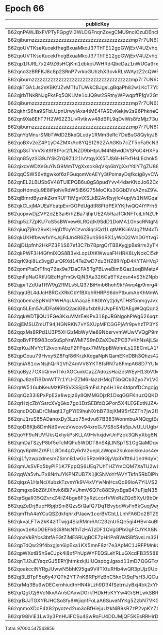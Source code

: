 # Epoch 66

| publicKey                                               | amount         | fee      | amountMina      | feeMina | memo                             |
|---------------------------------------------------------|----------------|----------|-----------------|---------|----------------------------------|
| B62qnPAWJBxFVPTyFGpgVi3WLDGFnqnZovgCMU9noiCzuDEnckH18ZA | 31845483144338 | 20000000 | 31845.483144338 | 0.02    | payout from ZKV kobigurk#4945    |
| B62qiburnzzzzzzzzzzzzzzzzzzzzzzzzzzzzzzzzzzzzzmp7r7UN6X | 31845483144337 | 20000000 | 31845.483144337 | 0.02    | payout from ZKV kobigurk#4945    |
| B62qoUVTKseKucekfhegBxuaMkoJ37ThTE12gpGWjExV4UZvhqZD6w9 | 4439965847532  | 20000000 | 4439.965847532  | 0.02    | 18ffb511b457d03cfc5537696f6faadc |
| B62qoUVTKseKucekfhegBxuaMkoJ37ThTE12gpGWjExV4UZvhqZD6w9 | 4439965279508  | 20000000 | 4439.965279508  | 0.02    | 18ffb511b457d03cfc5537696f6faadc |
| B62qp1RJRL7x249Z6sHCjKm1dbkpUWHRdiQbcDaz1nWUGa9rx48tYkR | 2186377954860  | 20000000 | 2186.37795486   | 0.02    | payout from ZKV kobigurk#4945    |
| B62qno3zBRFKJ8c8p2SRnP7vrkoGUhzhX3ovkRLsWAyzZ2cQWRovcdr | 2080417873044  | 20000000 | 2080.417873044  | 0.02    | payout from ZKV kobigurk#4945    |
| B62qiburnzzzzzzzzzzzzzzzzzzzzzzzzzzzzzzzzzzzzzmp7r7UN6X | 2080417873043  | 20000000 | 2080.417873043  | 0.02    | payout from ZKV kobigurk#4945    |
| B62qkTGA1Js2sKBKfJZvMTfuTUWkCBJgsLgBqaPh82w1KcT7YbcDnjT | 3682138556628  | 20000000 | 3682.138556628  | 0.02    | payout from ZKV kobigurk#4945    |
| B62qjrbTNkRNJgFksFq5QKLMe1oJQ9w2SRtnyWPwqpffFfgV2GtubWF | 1714662190069  | 20000000 | 1714.662190069  | 0.02    | payout from ZKV kobigurk#4945    |
| B62qiburnzzzzzzzzzzzzzzzzzzzzzzzzzzzzzzzzzzzzzmp7r7UN6X | 1714662190068  | 20000000 | 1714.662190068  | 0.02    | payout from ZKV kobigurk#4945    |
| B62qkhrS6ha9SFbLUpnUrwyiAxs4tME4FASEvKekjw2s96PhkneQCuV | 3124914403357  | 20000000 | 3124.914403357  | 0.02    | payout from ZKV kobigurk#4945    |
| B62qn9Xa8EhT7H2W62Z3LivRvtkwv48dBFL9qDviWs8fzMjz73upbmW | 1496736132729  | 20000000 | 1496.736132729  | 0.02    | payout from ZKV kobigurk#4945    |
| B62qiburnzzzzzzzzzzzzzzzzzzzzzzzzzzzzzzzzzzzzzmp7r7UN6X | 1496736132728  | 20000000 | 1496.736132728  | 0.02    | payout from ZKV kobigurk#4945    |
| B62qnYqMnurSMbTWdD2BkeQLudy1RMm3eRc7DeBuG8QykyJ8gZ8Gdv4 | 1047703728652  | 20000000 | 1047.703728652  | 0.02    | payout from ZKV kobigurk#4945    |
| B62qoBXv2eZ4P1yD4ZMXrAo8YQSfZ92ZAAGKb7cZT5nFa9cN33YD2ff | 1890002393693  | 20000000 | 1890.002393693  | 0.02    | payout from ZKV kobigurk#4945    |
| B62qpSsTVvVXnt9f8tPor2fLNZD9bHtpUM4NBwdDVSPoC4HXPaHREyQ | 393880511145   | 20000000 | 393.880511145   | 0.02    | payout from ZKV kobigurk#4945    |
| B62qn85yzSi39JYSkZrQ9Z121ivVtqyXX5TJS6HHFkfHsLEchnk5Kv7 | 705895748065   | 20000000 | 705.895748065   | 0.02    | payout from ZKV kobigurk#4945    |
| B62qixdvWDXeGuYNG9MmTVgXxsok8qVkp6bYgXxrYdiY7gZU88X6kY7 | 135202210121   | 20000000 | 135.202210121   | 0.02    | payout from ZKV kobigurk#4945    |
| B62qqCSW56vttgwkof6zFGuqomVcAEYy3tPomayDqfkcig8yvCWt5pn | 129095925176   | 20000000 | 129.095925176   | 0.02    | payout from ZKV kobigurk#4945    |
| B62qnEL2LBUSb6V48TUiEPQB6u8gS8pudYvv44darKNoJo62Cd6S9zB | 101819697042   | 20000000 | 101.819697042   | 0.02    | payout from ZKV kobigurk#4945    |
| B62qoHdmdju9E8iFjoNvRdW5iB6G75MoCKs3GGbDVxAZnsZ9VJj8kRk | 56065122592    | 20000000 | 56.065122592    | 0.02    | payout from ZKV kobigurk#4945    |
| B62qjBmrdByznkZkmRUFTtMgvtXSLkB2AvRsyjfc4upjVs1NMGqaSK6 | 52484639040    | 20000000 | 52.48463904     | 0.02    | payout from ZKV kobigurk#4945    |
| B62qkCLxjMAUEaYbatpEvrGGPdUgdtR8FtdPEXYKjfwQQ4iYPrh53Yn | 52086707417    | 20000000 | 52.086707417    | 0.02    | payout from ZKV kobigurk#4945    |
| B62qopxwDjZVP2dZE3ai6rhZBa7ijhjrUE2A5RaJfCkNFTciLhNZUHV | 47008968230    | 20000000 | 47.00896823     | 0.02    | payout from ZKV kobigurk#4945    |
| B62qp5z7ZpKU7oS5sBWvew6LRQqtk9SdD1DoMA1GnscRNtgNxhRzz6C | 38695751818    | 20000000 | 38.695751818    | 0.02    | payout from ZKV kobigurk#4945    |
| B62qiuqZjBn29vKLHgDffoyYCzvn3iqciQd1LqtMKKii6VJgZfM4cTm | 30347938041    | 20000000 | 30.347938041    | 0.02    | payout from ZKV kobigurk#4945    |
| B62qkUKHfbwwfxYkJsjFdJn4R6ZBuhS6dRX1yWcQ2WnDGYtvq74jE4Y | 27229946894    | 20000000 | 27.229946894    | 0.02    | payout from ZKV kobigurk#4945    |
| B62qjDUpfnh2HkPZ3F1S67sf3C7b7BprgCrTBBKygjpBs9rm2yTK6fb | 24289001321    | 20000000 | 24.289001321    | 0.02    | payout from ZKV kobigurk#4945    |
| B62qkPWF3H4GfmiXQS8B3vkLopUXKWwuaFHHRK8LyNokCi5dvhKvAwT | 18033062512    | 20000000 | 18.033062512    | 0.02    | payout from ZKV kobigurk#4945    |
| B62qrK9qi8Lz3vgjDurQRXd14TeZwD7du3HZ8RiYpD4KYTAHVq7rX3g | 10879001698    | 20000000 | 10.879001698    | 0.02    | payout from ZKV kobigurk#4945    |
| B62qomPtsDrTfhq72ex9e7DaCFA5TgPBLweBim8Gaz1oqBMetzAtQUD | 10328743879    | 20000000 | 10.328743879    | 0.02    | payout from ZKV kobigurk#4945    |
| B62qnFpNaGRtfJQEcHgFmQvQjN3Aa326Ca6TKzxsn4vS3hZNpbJAEHv | 8635409400     | 20000000 | 8.6354094       | 0.02    | payout from ZKV kobigurk#4945    |
| B62qjprTZdUaTRW9g2RMLs5LQ37BiHmb6hoh9kFAwq4jp9mrg4fLJvK | 7837355736     | 20000000 | 7.837355736     | 0.02    | payout from ZKV kobigurk#4945    |
| B62qqrJBL4dJcHBRCxXRkCbYfBXqhRHRPS6dnPtbumAeKhMmWzQ3c4b | 7837326444     | 20000000 | 7.837326444     | 0.02    | payout from ZKV kobigurk#4945    |
| B62qobemaSpNVdYWHAqUJAaqaEih8GhYy2jdyATHSf5nmgyJvxoA358 | 6626998175     | 20000000 | 6.626998175     | 0.02    | payout from ZKV kobigurk#4945    |
| B62qn5LEm5AUDFa9i6bQ2aciGBufxbt9JUvpF6YDAEgWQqQqn2MSnr7 | 6601375097     | 20000000 | 6.601375097     | 0.02    | payout from ZKV kobigurk#4945    |
| B62qqkWDTjiQU1FGe3KxuVMrEeKPv318pJRGNgohPWg626xqzyQZuzb | 5415590760     | 20000000 | 5.41559076      | 0.02    | payout from ZKV kobigurk#4945    |
| B62qjEMSUZmUT94jHGNRKN7vYSXUpMFCGGPjAfr9pvhzTP3YSo3LNgg | 5234138803     | 20000000 | 5.234138803     | 0.02    | payout from ZKV kobigurk#4945    |
| B62qqxMs8RPd1U3P5XH2zMbWyMe89NbsrvvmWUwVVQgP9mNwZFVAGAx | 4746396737     | 20000000 | 4.746396737     | 0.02    | payout from ZKV kobigurk#4945    |
| B62qoBvFPB983coSuSpNraWMi7S9nDZaXDuZPCB7vKhNsAjLSauDm4Z | 3256227233     | 20000000 | 3.256227233     | 0.02    | payout from ZKV kobigurk#4945    |
| B62qrKuJNVYcT2kvomAbzF2FPqex7MMppBWohnLs19ECmLA1V5mDxeB | 2743694204     | 20000000 | 2.743694204     | 0.02    | payout from ZKV kobigurk#4945    |
| B62qpCouu79Hvxy5Z8Fqf86KrzkKogaNpNQamEKnDBh3Qhzs42ZAZVE | 2675782454     | 20000000 | 2.675782454     | 0.02    | payout from ZKV kobigurk#4945    |
| B62qniA81owNsjhQrR1VhZ4mVV8YKT8fsRN7a8FmpA68D7YUMnSHwxE | 2243058510     | 20000000 | 2.24305851      | 0.02    | payout from ZKV kobigurk#4945    |
| B62qoByz7CXbQmwThkrXGCuxkCazZAdozsHaizesWEyH13bVtMrgBcE | 2112939797     | 20000000 | 2.112939797     | 0.02    | payout from ZKV kobigurk#4945    |
| B62qpJ8znTiBDmWT7r1YLHZZM6HazzHMcjT5bQCb3Zyo7VLVG4XN1f6 | 1909966239     | 20000000 | 1.909966239     | 0.02    | payout from ZKV kobigurk#4945    |
| B62qrW516ubKeuMzKFtSVXSSjcRmFxLhp4H19c4tdpnfDCngdjgJpZG | 1679930247     | 20000000 | 1.679930247     | 0.02    | payout from ZKV kobigurk#4945    |
| B62qnQz33i8PxPpE2a8wpjz6y8QMMGDjzR1DxqGGFKnuzQQKD6a917B | 1451948715     | 20000000 | 1.451948715     | 0.02    | payout from ZKV kobigurk#4945    |
| B62qrHzjcZbYSsrcXVgGko7go1DzSEBfdQGPon5X4LEGExtNJZA4ECj | 1247902109     | 20000000 | 1.247902109     | 0.02    | payout from ZKV kobigurk#4945    |
| B62qncDQDaDrCMaqt17gPYiE9huNXrbB73bjXM95rfZZTh7jw2f9EvR | 1182827354     | 20000000 | 1.182827354     | 0.02    | payout from ZKV kobigurk#4945    |
| B62qnJ1ruS85ADanoxDy3Lzo75vdvu67B383WonmbuANQqgtEe6Tram | 1046054855     | 20000000 | 1.046054855     | 0.02    | payout from ZKV kobigurk#4945    |
| B62qoD8Kjb8DmNd9vvczVwcov94xroGJVS8cS4s5pJvULUUgb4rRtrE | 983589247      | 20000000 | 0.983589247     | 0.02    | payout from ZKV kobigurk#4945    |
| B62qoYF9uNUVfJksQxhykPsKLLA9HvhxjdwUnPzpk3QNyXbg8Nxp3HP | 942362125      | 20000000 | 0.942362125     | 0.02    | payout from ZKV kobigurk#4945    |
| B62qmDaTSzyP8bf5eTcMQFu5WDDT8nS4jLtNSpTS1CgQaMDqvs9jTr8 | 583045861      | 20000000 | 0.583045861     | 0.02    | payout from ZKV kobigurk#4945    |
| B62qqv6pWsZrAFLL8Dn4gCy6dV2uepLaWopx2kukoeikkeJos4ewbBt | 571335281      | 20000000 | 0.571335281     | 0.02    | payout from ZKV kobigurk#4945    |
| B62qj1fyzwpzdnesmZSmnB1wGc5Rze69GjyVp3Vftt6J1ed9dyV1BT9 | 381378821      | 20000000 | 0.381378821     | 0.02    | payout from ZKV kobigurk#4945    |
| B62qmUsSVFo5byPiF1K7FppQS6UEq7UhTHZYmCQM7XaTU2w6Fci75CP | 313060756      | 20000000 | 0.313060756     | 0.02    | payout from ZKV kobigurk#4945    |
| B62qqWa5vhJ7x8NrhJYKPNZUB7X1jKSNVoYrfAVYTkfn5RbDiPhxEiz | 282224231      | 20000000 | 0.282224231     | 0.02    | payout from ZKV kobigurk#4945    |
| B62qiqzA1HaNciXubzkTzvmYk9V4xVYwNnHcsQo99ioA7YiLVS2yvwD | 235201885      | 20000000 | 0.235201885     | 0.02    | payout from ZKV kobigurk#4945    |
| B62qmgxo9bZ8fJXhvk6iBi7vUhmV6Q7c88E9yxBgsB47uFjqN35oRus | 223768112      | 20000000 | 0.223768112     | 0.02    | payout from ZKV kobigurk#4945    |
| B62qrSga935QZvrxZ4iiZ4bge6F3yRzLcorfVWxRzZQd5XyU9bDmScc | 196308162      | 20000000 | 0.196308162     | 0.02    | payout from ZKV kobigurk#4945    |
| B62qqZeDrj6upH6pjbSm8QzsSrQafQ7DqTBvybdWsFn6kGuqj9egfyY | 159783220      | 20000000 | 0.15978322      | 0.02    | payout from ZKV kobigurk#4945    |
| B62qmThA4eYCuQSZdkfqhrxPJaew1ccrBVCbLLLnhFA6Do2BTZSVS7D | 130778034      | 20000000 | 0.130778034     | 0.02    | payout from ZKV kobigurk#4945    |
| B62qkvaLFTw2kK4zifTwjg4SiaRMm6AC23znU5Qe5gi4HBvr4uBLEQu | 126511314      | 20000000 | 0.126511314     | 0.02    | payout from ZKV kobigurk#4945    |
| B62qov1eKoDGEFbSGi8NsNfhTzHATzDF1QVgGPbGgFCJYKX8NSVva1T | 105197863      | 20000000 | 0.105197863     | 0.02    | payout from ZKV kobigurk#4945    |
| B62qoaVkBYcs3btfAEGtZiMESRUgBCE7pHriPnBWdSBfSvsLm32FNGr | 89003959       | 20000000 | 0.089003959     | 0.02    | payout from ZKV kobigurk#4945    |
| B62qpTdQw29f4bxgjsn6ipExa1KX5mnF8zr7e3ApMC1JRFPMnkQp4tR | 56651488       | 20000000 | 0.056651488     | 0.02    | payout from ZKV kobigurk#4945    |
| B62qpWXotB5hSeCJpk4i8xfPhUpWYFEQSLeYRLuGXcdFB35588y6tD3 | 49194351       | 20000000 | 0.049194351     | 0.02    | payout from ZKV kobigurk#4945    |
| B62qnTJ2uEYsqzGJ5ERYjhtmkzkjUiUQspbgJgaxd11mD7QGGTcCrNU | 44138493       | 20000000 | 0.044138493     | 0.02    | payout from ZKV kobigurk#4945    |
| B62qoakcciNYRgJUwwN5bhK95ga9VifTXtuRHb4wQR3pUjz9UpQmZx3 | 31802376       | 20000000 | 0.031802376     | 0.02    | payout from ZKV kobigurk#4945    |
| B62qj3LBTpF5q6y47QTh2YT7nK6RPpYzBnC5knCt9qPsH3JQCu2JFL9 | 30388546       | 20000000 | 0.030388546     | 0.02    | payout from ZKV kobigurk#4945    |
| B62qrMq3Bu9wDECxrnhiudtnHN4kLzh9D34fSetrnJyBxj4bk2xYHS3 | 11613664       | 20000000 | 0.011613664     | 0.02    | payout from ZKV kobigurk#4945    |
| B62qrQgU2j6VcNkxAAn5DAxwDGrkfHDkHbKYYw4GrSHLwkSBR5TY6sw | 2783991        | 20000000 | 0.002783991     | 0.02    | payout from ZKV kobigurk#4945    |
| B62qrBJJTGXYRJHCSoSfy8WjiqnfFoLaA6SuveNYKg5ZzbN7VKGidbt | 2079314        | 20000000 | 0.002079314     | 0.02    | payout from ZKV kobigurk#4945    |
| B62qnmoXDcF4X82pyozed2uo3oBfHiejuUzkNiB9sR7zP2vpKYZSrKf | 599820         | 20000000 | 0.00059982      | 0.02    | payout from ZKV kobigurk#4945    |
| B62qr98iViE1Lw3y3PnHUiFCSu4SwRoFU4DDJMjQF5KEsRRHirDDqDt | 496            | 20000000 | 4.96e-7         | 0.02    | payout from ZKV kobigurk#4945    |

Total: 97000.547543856

